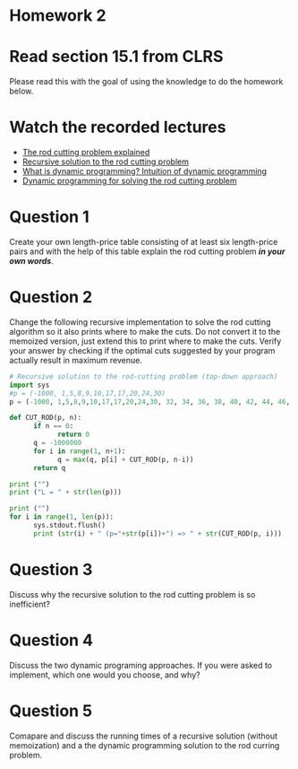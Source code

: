 # Homework 2

# Read section 15.1 from CLRS
Please read this with the goal of using the knowledge to do the homework below.

# Watch the recorded lectures
- [The rod cutting problem explained](https://youtu.be/mOFHQ1kUIpk)
- [Recursive solution to the rod cutting problem](https://youtu.be/2pnCqUz17cQ)
- [What is dynamic programming? Intuition of dynamic programming](https://youtu.be/D3hSqIQv5Hg)
- [Dynamic programming for solving the rod cutting problem](https://youtu.be/L9Y1pqtptPE)

# Question 1
Create your own length-price table consisting of at least six length-price pairs and with the help of this table explain the rod cutting problem ***in your own words***.

# Question 2
Change the following recursive implementation to solve the rod cutting algorithm so it also prints where to make the cuts. Do not convert it to the memoized version, just extend this to print where to make the cuts. Verify your answer by checking if the optimal cuts suggested by your program actually result in maximum revenue.

```python
# Recursive solution to the rod-cutting problem (top-down approach)
import sys
#p = (-1000, 1,5,8,9,10,17,17,20,24,30)
p = (-1000, 1,5,8,9,10,17,17,20,24,30, 32, 34, 36, 38, 40, 42, 44, 46, 48, 50, 52, 54, 56, 58, 60, 62, 64, 66, 68)

def CUT_ROD(p, n):
      if n == 0:
            return 0
      q = -1000000
      for i in range(1, n+1):
            q = max(q, p[i] + CUT_ROD(p, n-i))
      return q

print ("")
print ("L = " + str(len(p)))

print ("")
for i in range(1, len(p)):
      sys.stdout.flush()
      print (str(i) + " (p="+str(p[i])+") => " + str(CUT_ROD(p, i)))
```

# Question 3
Discuss why the recursive solution to the rod cutting problem is so inefficient?

# Question 4
Discuss the two dynamic programing approaches. If you were asked to implement, which one would you choose, and why?

# Question 5
Comapare and discuss the running times of a recursive solution (without memoization) and a the dynamic programming solution to the rod curring problem.
